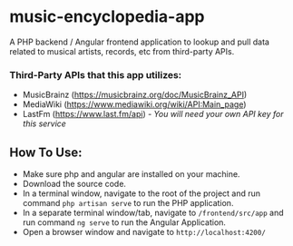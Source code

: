 # music-encyclopedia-app

A PHP backend / Angular frontend application to lookup and pull data related to musical artists, records, etc from third-party APIs.

### Third-Party APIs that this app utilizes:

- MusicBrainz (https://musicbrainz.org/doc/MusicBrainz_API)
- MediaWiki (https://www.mediawiki.org/wiki/API:Main_page)
- LastFm (https://www.last.fm/api) - <i>You will need your own API key for this service</i>

## How To Use:

- Make sure php and angular are installed on your machine.
- Download the source code.
- In a terminal window, navigate to the root of the project and run command `php artisan serve` to run the PHP application.
- In a separate terminal window/tab, navigate to `/frontend/src/app` and run command `ng serve` to run the Angular Application.
- Open a browser window and navigate to `http://localhost:4200/`
